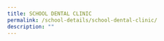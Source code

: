 ```yaml
---
title: SCHOOL DENTAL CLINIC
permalink: /school-details/school-dental-clinic/
description: ""
---
```

